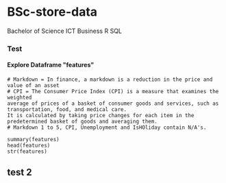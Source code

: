 # BSc-store-data
Bachelor of Science ICT Business R SQL

### Test

#### <B>Explore Dataframe "features"</B>
```{r, echo=TRUE}
# Markdown = In finance, a markdown is a reduction in the price and value of an asset
# CPI = The Consumer Price Index (CPI) is a measure that examines the weighted 
average of prices of a basket of consumer goods and services, such as transportation, food, and medical care. 
It is calculated by taking price changes for each item in the predetermined basket of goods and averaging them.
# Markdown 1 to 5, CPI, Unemployment and IsHOliday contain N/A's.

summary(features)
head(features)
str(features)
```

## test 2


